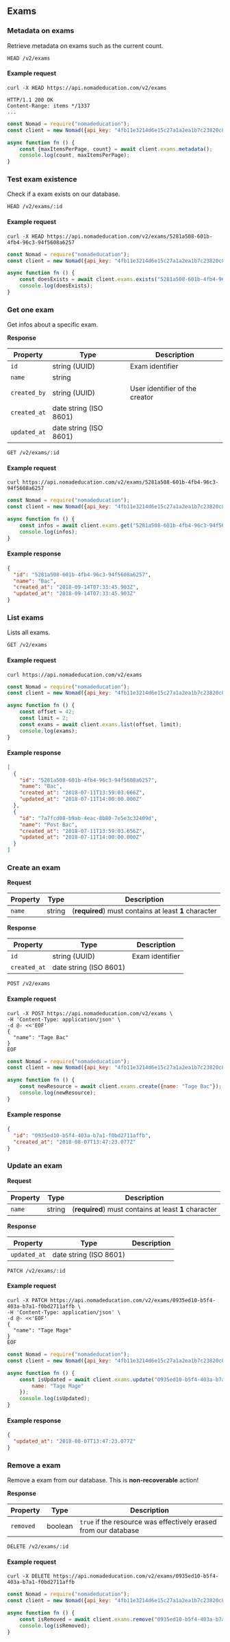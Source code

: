 ## Exams

### Metadata on exams

Retrieve metadata on exams such as the current count.

```endpoint
HEAD /v2/exams
```

#### Example request

```curl
curl -X HEAD https://api.nomadeducation.com/v2/exams

HTTP/1.1 200 OK
Content-Range: items */1337
...
```

```javascript
const Nomad = require("nomadeducation");
const client = new Nomad({api_key: "4fb11e3214d6e15c27a1a2ea1b7c23820c8bada4"});

async function fn () {
    const {maxItemsPerPage, count} = await client.exams.metadata();
    console.log(count, maxItemsPerPage);
}
```

### Test exam existence

Check if a exam exists on our database.

```endpoint
HEAD /v2/exams/:id
```

#### Example request

```curl
curl -X HEAD https://api.nomadeducation.com/v2/exams/5281a508-601b-4fb4-96c3-94f5608a6257
```

```javascript
const Nomad = require("nomadeducation");
const client = new Nomad({api_key: "4fb11e3214d6e15c27a1a2ea1b7c23820c8bada4"});

async function fn () {
    const doesExists = await client.exams.exists("5281a508-601b-4fb4-96c3-94f5608a6257");
    console.log(doesExists);
}
```

### Get one exam

Get infos about a specific exam.

**Response**

Property | Type | Description
---|---|---
`id` | string (UUID) | Exam identifier
`name` | string |
`created_by` | string (UUID) | User identifier of the creator
`created_at` | date string (ISO 8601) |
`updated_at` | date string (ISO 8601) |

```endpoint
GET /v2/exams/:id
```

#### Example request

```curl
curl https://api.nomadeducation.com/v2/exams/5281a508-601b-4fb4-96c3-94f5608a6257
```

```javascript
const Nomad = require("nomadeducation");
const client = new Nomad({api_key: "4fb11e3214d6e15c27a1a2ea1b7c23820c8bada4"});

async function fn () {
    const infos = await client.exams.get("5281a508-601b-4fb4-96c3-94f5608a6257");
    console.log(infos);
}
```

#### Example response

```json
{
  "id": "5281a508-601b-4fb4-96c3-94f5608a6257",
  "name": "Bac",
  "created_at": "2018-09-14T07:33:45.903Z",
  "updated_at": "2018-09-14T07:33:45.903Z"
}
```

### List exams

Lists all exams.

```endpoint
GET /v2/exams
```

#### Example request

```curl
curl https://api.nomadeducation.com/v2/exams
```

```javascript
const Nomad = require("nomadeducation");
const client = new Nomad({api_key: "4fb11e3214d6e15c27a1a2ea1b7c23820c8bada4"});

async function fn () {
    const offset = 42;
    const limit = 2;
    const exams = await client.exams.list(offset, limit);
    console.log(exams);
}
```

#### Example response

```json
[
  {
    "id": "5281a508-601b-4fb4-96c3-94f5608a6257",
    "name": "Bac",
    "created_at": "2018-07-11T13:59:03.666Z",
    "updated_at": "2018-07-11T14:00:00.000Z"
  },
  {
    "id": "7a7fcd08-b9ab-4eac-8b80-7e5e3c32409d",
    "name": "Post Bac",
    "created_at": "2018-07-11T13:59:03.656Z",
    "updated_at": "2018-07-11T14:00:00.000Z"
  }
]
```

### Create an exam

**Request**

Property | Type | Description
---|---|---
`name` | string | (**required**) must contains at least **1** character

**Response**

Property | Type | Description
---|---|---
`id` | string (UUID) | Exam identifier
`created_at` | date string (ISO 8601) |

```endpoint
POST /v2/exams
```

#### Example request

```curl
curl -X POST https://api.nomadeducation.com/v2/exams \
-H 'Content-Type: application/json' \
-d @- <<'EOF'
{
  "name": "Tage Bac"
}
EOF
```

```javascript
const Nomad = require("nomadeducation");
const client = new Nomad({api_key: "4fb11e3214d6e15c27a1a2ea1b7c23820c8bada4"});

async function fn () {
    const newResource = await client.exams.create({name: "Tage Bac"});
    console.log(newResource);
}
```

#### Example response

```json
{
  "id": "0935ed10-b5f4-403a-b7a1-f0bd2711affb",
  "created_at": "2018-08-07T13:47:23.077Z"
}
```

### Update an exam

**Request**

Property | Type | Description
---|---|---
`name` | string | (**required**) must contains at least **1** character

**Response**

Property | Type | Description
---|---|---
`updated_at` | date string (ISO 8601) |

```endpoint
PATCH /v2/exams/:id
```

#### Example request

```curl
curl -X PATCH https://api.nomadeducation.com/v2/exams/0935ed10-b5f4-403a-b7a1-f0bd2711affb \
-H 'Content-Type: application/json' \
-d @- <<'EOF'
{
  "name": "Tage Mage"
}
EOF
```

```javascript
const Nomad = require("nomadeducation");
const client = new Nomad({api_key: "4fb11e3214d6e15c27a1a2ea1b7c23820c8bada4"});

async function fn () {
    const isUpdated = await client.exams.update("0935ed10-b5f4-403a-b7a1-f0bd2711affb", {
        name: "Tage Mage"
    });
    console.log(isUpdated);
}
```

#### Example response

```json
{
  "updated_at": "2018-08-07T13:47:23.077Z"
}
```

### Remove a exam

Remove a exam from our database. This is **non-recoverable** action!

**Response**

Property | Type | Description
---|---|---
`removed` | boolean | `true` if the resource was effectively erased from our database

```endpoint
DELETE /v2/exams/:id
```

#### Example request

```curl
curl -X DELETE https://api.nomadeducation.com/v2/exams/0935ed10-b5f4-403a-b7a1-f0bd2711affb
```

```javascript
const Nomad = require("nomadeducation");
const client = new Nomad({api_key: "4fb11e3214d6e15c27a1a2ea1b7c23820c8bada4"});

async function fn () {
    const isRemoved = await client.exams.remove("0935ed10-b5f4-403a-b7a1-f0bd2711affb");
    console.log(isRemoved);
}
```
